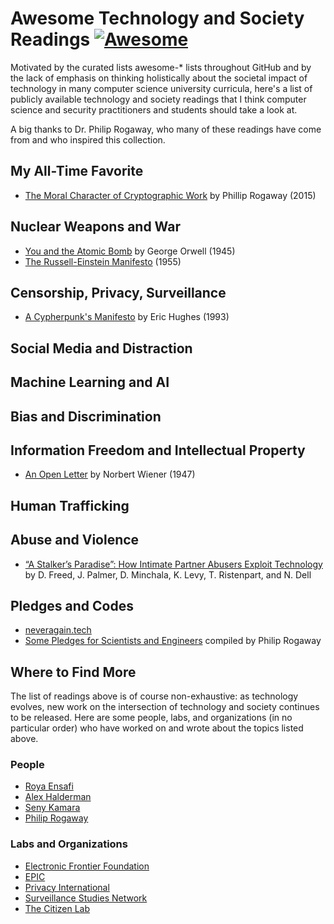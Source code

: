 # Awesome Technology and Society Readings [![Awesome](https://cdn.rawgit.com/sindresorhus/awesome/d7305f38d29fed78fa85652e3a63e154dd8e8829/media/badge.svg)](https://github.com/sindresorhus/awesome)

Motivated by the curated lists awesome-* lists throughout GitHub and by the lack of emphasis on thinking holistically about the societal impact of technology in many computer science university curricula, here's a list of publicly available technology and society readings that I think computer science and security practitioners and students should take a look at.

A big thanks to Dr. Philip Rogaway, who many of these readings have come from and who inspired this collection.

## My All-Time Favorite
- [The Moral Character of Cryptographic Work](https://web.cs.ucdavis.edu/~rogaway/papers/moral-fn.pdf) by Phillip Rogaway (2015)

## Nuclear Weapons and War
- [You and the Atomic Bomb](https://www.orwell.ru/library/articles/ABomb/english/e_abomb) by George Orwell (1945)
- [The Russell-Einstein Manifesto](https://pugwash.org/1955/07/09/statement-manifesto/) (1955)

## Censorship, Privacy, Surveillance
- [A Cypherpunk's Manifesto](https://www.activism.net/cypherpunk/manifesto.html) by Eric Hughes (1993)

## Social Media and Distraction

## Machine Learning and AI

## Bias and Discrimination

## Information Freedom and Intellectual Property
- [An Open Letter](https://web.cs.ucdavis.edu/~rogaway/classes/188/materials/wiener1.pdf) by Norbert Wiener (1947)

## Human Trafficking

## Abuse and Violence
- [“A Stalker’s Paradise”: How Intimate Partner Abusers Exploit Technology](http://nixdell.com/papers/stalkers-paradise-intimate.pdf) by D. Freed, J. Palmer, D. Minchala, K. Levy, T. Ristenpart, and N. Dell

## Pledges and Codes
- [neveragain.tech](https://neveragain.tech/)
- [Some Pledges for Scientists and Engineers](https://web.cs.ucdavis.edu/~rogaway/classes/188/materials/pledges.pdf) compiled by Philip Rogaway

## Where to Find More
The list of readings above is of course non-exhaustive: as technology evolves, new work on the intersection of technology and society continues to be released. Here are some people, labs, and organizations (in no particular order) who have worked on and wrote about the topics listed above.

### People
- [Roya Ensafi](https://ensa.fi/)
- [Alex Halderman](https://jhalderm.com/)
- [Seny Kamara](https://cs.brown.edu/~seny/)
- [Philip Rogaway](https://web.cs.ucdavis.edu/~rogaway/)

### Labs and Organizations
- [Electronic Frontier Foundation](https://www.eff.org/)
- [EPIC](https://epic.org/)
- [Privacy International](https://privacyinternational.org/)
- [Surveillance Studies Network](https://surveillance-studies.net/)
- [The Citizen Lab](https://citizenlab.ca/)
